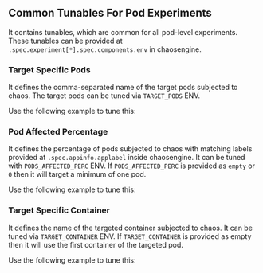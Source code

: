 ## Common Tunables For Pod Experiments

It contains tunables, which are common for all pod-level experiments. These tunables can be provided at `.spec.experiment[*].spec.components.env` in chaosengine.

### Target Specific Pods

It defines the comma-separated name of the target pods subjected to chaos. The target pods can be tuned via `TARGET_PODS` ENV.

Use the following example to tune this:
<references to the sample manifest>

### Pod Affected Percentage

It defines the percentage of pods subjected to chaos with matching labels provided at `.spec.appinfo.applabel` inside chaosengine. It can be tuned with `PODS_AFFECTED_PERC` ENV. If `PODS_AFFECTED_PERC` is provided as `empty` or `0` then it will target a minimum of one pod.

Use the following example to tune this:
<references to the sample manifest>

### Target Specific Container

It defines the name of the targeted container subjected to chaos. It can be tuned via `TARGET_CONTAINER` ENV. If `TARGET_CONTAINER` is provided as empty then it will use the first container of the targeted pod.

Use the following example to tune this:
<references to the sample manifest>